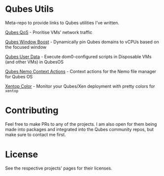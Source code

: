 # Qubes Utils

Meta-repo to provide links to Qubes utilities I've written.

[Qubes QoS](https://github.com/Atrate/qubes-qos) - Proritise VMs' network traffic

[Qubes Window Boost](https://github.com/Atrate/qubes-window-boost) - Dynamically pin Qubes domains to vCPUs based on the focused window

[Qubes User Data](https://github.com/Atrate/qubes-user-data) - Execute dom0-configured scripts in Disposable VMs (and other VMs) in QubesOS 

[Qubes Nemo Context Actions](https://github.com/Atrate/qubes-nemo-context-actions) - Context actions for the Nemo file manager for Qubes OS 

[Xentop Color](https://github.com/Atrate/xentop-color) - Monitor your Qubes/Xen deployment with pretty colors for `xentop`

# Contributing

Feel free to make PRs to any of the projects. I am also open for them being made into packages and integrated into the Qubes community repos, but make sure to contact me first.

# License

See the respective projects' pages for their licenses.
